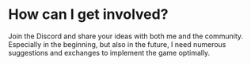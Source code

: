 # How can I get involved?
Join the Discord and share your ideas with both me and the community. Especially in the beginning, but also in the future, I need numerous suggestions and exchanges to implement the game optimally.